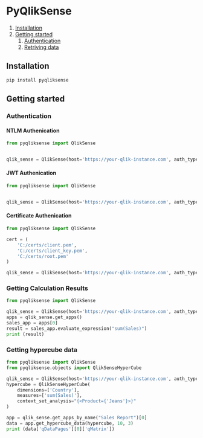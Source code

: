 # PyQlikSense


1. [Installation](#installation)
2. [Getting started](#getting-started)
   1. [Authentication](#authentication)
   2. [Retriving data](#getting-calculation-results)


## Installation
```bash
pip install pyqliksense
```

## Getting started
### Authentication


#### NTLM Authenication
```python
from pyqliksense import QlikSense


qlik_sense = QlikSense(host='https://your-qlik-instance.com', auth_type='NTLM', userdirectory='domain', username='username', password='password')
```

#### JWT Authenication
```python
from pyqliksense import QlikSense


qlik_sense = QlikSense(host='https://your-qlik-instance.com', auth_type='JWT', jwt_token="your_token", virtual_proxy='your_proxy')
```

#### Certificate Authenication
```python
from pyqliksense import QlikSense

cert = (
    'C:/certs/client.pem',
    'C:/certs/client_key.pem',
    'C:/certs/root.pem'
)

qlik_sense = QlikSense(host='https://your-qlik-instance.com', auth_type='CERT', cert=cert, userdirectory="domain", username='username')
```

### Getting Calculation Results
```python
from pyqliksense import QlikSense

qlik_sense = QlikSense(host='https://your-qlik-instance.com', auth_type='NTLM', userdirectory='domain', username='username', password='password')
apps = qlik_sense.get_apps()
sales_app = apps[0]
result = sales_app.evaluate_expression("sum(Sales)")
print (result)
```


### Getting hypercube data
```python
from pyqliksense import QlikSense
from pyqliksense.objects import QlikSenseHyperCube

qlik_sense = QlikSense(host='https://your-qlik-instance.com', auth_type='NTLM', userdirectory='domain', username='username', password='password')
hypercube = QlikSenseHyperCube(
    dimensions=['Country'],
    measures=['sum(Sales)'],
    context_set_analysis="{<Product={'Jeans'}>}"
)

app = qlik_sense.get_apps_by_name("Sales Report")[0]
data = app.get_hypercube_data(hypercube, 10, 3)
print (data['qDataPages'][0]['qMatrix'])
```
